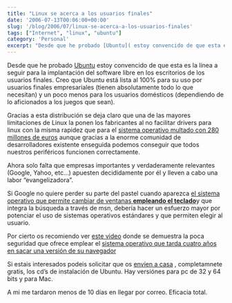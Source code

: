 ```yaml
---
title: "Linux se acerca a los usuarios finales"
date: '2006-07-13T00:06:00+00:00'
slug: '/blog/2006/07/linux-se-acerca-a-los-usuarios-finales'
tags: ["Internet", "linux", "ubuntu"]
category: 'Personal'
excerpt: "Desde que he probado [Ubuntu]( estoy convencido de que esta es la línea a seguir para la implantación del software libre en los escritorios de los usuarios finales. Creo que Ubun..."
---
```

Desde que he probado [Ubuntu](http://www.ubuntu.com/) estoy convencido de que esta es la línea a seguir para la implantación del software libre en los escritorios de los usuarios finales. Creo que Ubuntu está lista al 100% para su uso por usuarios finales empresariales (tienen absolutamente todo lo que necesitan) y un poco menos para los usuarios domésticos (dependiendo de lo aficionados a los juegos que sean).

Gracias a esta distribución se deja claro que una de las mayores limitaciones de Linux la ponen los fabricantes al no facilitar drivers para linux con la misma rapidez que para el [sistema operativo multado con 280 millones de euros](http://www.microsoft.com) aunque gracias a la enorme comunidad de desarrolladores existente enseguida podemos conseguir que todos nuestros periféricos funcionen correctamente.

Ahora solo falta que empresas importantes y verdaderamente relevantes (Google, Yahoo, etc…) apuesten decididamente por él y lleven a cabo una labor “evangelizadora”.

Si Google no quiere perder su parte del pastel cuando aparezca [el sistema operativo que permite cambiar de ventanas **empleando el teclado**](http://www.microsoft.com/latam/windowsvista/)y que integra la búsqueda a través de msn, debería hacer un esfuerzo mayor por potenciar el uso de sistemas operativos estándares y que permiten elegir al usuario.

Por cierto os recomiendo ver [este video](http://www.hispasec.com/directorio/laboratorio/phishing/demo3/troyano_banesto.htm) donde se demuestra la poca seguridad que ofrece emplear el [sistema operativo que tarda cuatro años en sacar una versión de su navegador](http://www.microsoft.com)

Si estais interesados podeis solicitar que os [envíen a casa](https://shipit.ubuntu.com/) , completamnete gratis, los cd’s de instalación de Ubuntu. Hay versiónes para pc de 32 y 64 bits y para Mac.

A mi me tardaron menos de 10 días en llegar por correo. Eficacia total.

